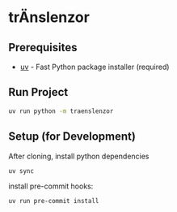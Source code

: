 # trÄnslenzor

## Prerequisites

- [uv](https://docs.astral.sh/uv/getting-started/installation/) - Fast Python package installer (required)

## Run Project

```sh
uv run python -m traenslenzor
```

## Setup (for Development)

After cloning, install python dependencies

```sh
uv sync
```

install pre-commit hooks:

```sh
uv run pre-commit install
```
